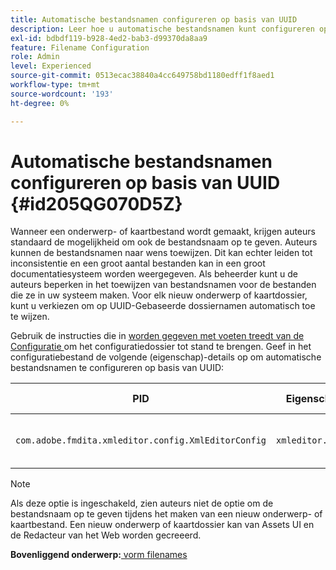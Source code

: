 ```yaml
---
title: Automatische bestandsnamen configureren op basis van UUID
description: Leer hoe u automatische bestandsnamen kunt configureren op basis van UUID
exl-id: bdbdf119-b928-4ed2-bab3-d99370da8aa9
feature: Filename Configuration
role: Admin
level: Experienced
source-git-commit: 0513ecac38840a4cc649758bd1180edff1f8aed1
workflow-type: tm+mt
source-wordcount: '193'
ht-degree: 0%

---
```


# Automatische bestandsnamen configureren op basis van UUID {#id205QG070D5Z}

Wanneer een onderwerp- of kaartbestand wordt gemaakt, krijgen auteurs standaard de mogelijkheid om ook de bestandsnaam op te geven. Auteurs kunnen de bestandsnamen naar wens toewijzen. Dit kan echter leiden tot inconsistentie en een groot aantal bestanden kan in een groot documentatiesysteem worden weergegeven. Als beheerder kunt u de auteurs beperken in het toewijzen van bestandsnamen voor de bestanden die ze in uw systeem maken. Voor elk nieuw onderwerp of kaartdossier, kunt u verkiezen om op UUID-Gebaseerde dossiernamen automatisch toe te wijzen.

Gebruik de instructies die in [ worden gegeven met voeten treedt van de Configuratie ](download-install-additional-config-override.md#) om het configuratiedossier tot stand te brengen. Geef in het configuratiebestand de volgende \(eigenschap\)-details op om automatische bestandsnamen te configureren op basis van UUID:

| PID | Eigenschappensleutel | Waarde van eigenschap |
|---|------------|--------------|
| `com.adobe.fmdita.xmleditor.config.XmlEditorConfig` | `xmleditor.uniquefilenames` | Boolean \(true/false\).<br> **Standaardwaarde**: vals |

>[!NOTE]
>
> Als deze optie is ingeschakeld, zien auteurs niet de optie om de bestandsnaam op te geven tijdens het maken van een nieuw onderwerp- of kaartbestand. Een nieuw onderwerp of kaartdossier kan van Assets UI en de Redacteur van het Web worden gecreeerd.

**Bovenliggend onderwerp:**[ vorm filenames ](conf-file-names.md)
